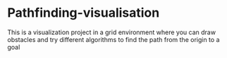 # Pathfinding-visualisation

This is a visualization project in a grid environment where you can draw obstacles and try different algorithms to find the path from the origin to a goal
